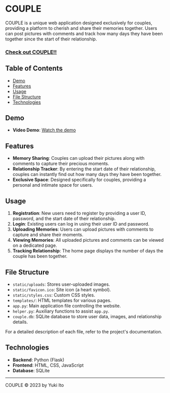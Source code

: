 # COUPLE 

COUPLE is a unique web application designed exclusively for couples, providing a platform to cherish and share their memories together. Users can post pictures with comments and track how many days they have been together since the start of their relationship.
### [Check out COUPLE!!](https://couple-python-yito-175107b78229.herokuapp.com/login)

## Table of Contents

- [Demo](#demo)
- [Features](#features)
- [Usage](#usage)
- [File Structure](#file-structure)
- [Technologies](#technologies)

## Demo

- **Video Demo**: [Watch the demo](https://youtu.be/n6lUG9m5zbs)

## Features

- **Memory Sharing**: Couples can upload their pictures along with comments to capture their precious moments.
- **Relationship Tracker**: By entering the start date of their relationship, couples can instantly find out how many days they have been together.
- **Exclusive Space**: Designed specifically for couples, providing a personal and intimate space for users.



## Usage

1. **Registration**: New users need to register by providing a user ID, password, and the start date of their relationship.
2. **Login**: Existing users can log in using their user ID and password.
3. **Uploading Memories**: Users can upload pictures with comments to capture and share their moments.
4. **Viewing Memories**: All uploaded pictures and comments can be viewed on a dedicated page.
5. **Tracking Relationship**: The home page displays the number of days the couple has been together.

## File Structure

- `static/uploads`: Stores user-uploaded images.
- `static/favicon.ico`: Site icon (a heart symbol).
- `static/styles.css`: Custom CSS styles.
- `templates/`: HTML templates for various pages.
- `app.py`: Main application file controlling the website.
- `helper.py`: Auxiliary functions to assist `app.py`.
- `couple.db`: SQLite database to store user data, images, and relationship details.

For a detailed description of each file, refer to the project's documentation.

## Technologies

- **Backend**: Python (Flask)
- **Frontend**: HTML, CSS, JavaScript
- **Database**: SQLite



---

COUPLE © 2023 by Yuki Ito
